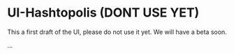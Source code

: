 # UI-Hashtopolis (DONT USE YET)

This a first draft of the UI, please do not use it yet. We will have a beta soon.


...